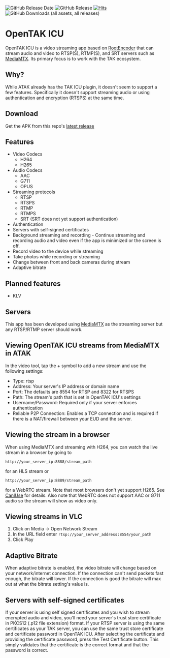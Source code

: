 ![GitHub Release Date](https://img.shields.io/github/release-date/brian7704/OpenTAK_ICU)
![GitHub Release](https://img.shields.io/github/v/release/brian7704/OpenTAK_ICU)
[![Hits](https://hits.seeyoufarm.com/api/count/incr/badge.svg?url=https%3A%2F%2Fgithub.com%2Fbrian7704%2FOpenTAK_ICU&count_bg=%2379C83D&title_bg=%23555555&icon=&icon_color=%23E7E7E7&title=hits&edge_flat=false)](https://hits.seeyoufarm.com)
![GitHub Downloads (all assets, all releases)](https://img.shields.io/github/downloads/brian7704/OpenTAK_ICU/total)



# OpenTAK ICU

OpenTAK ICU is a video streaming app based on [RootEncoder](https://github.com/pedroSG94/RootEncoder) 
that can stream audio and video to RTSP(S), RTMP(S), and SRT servers such as 
[MediaMTX](https://github.com/bluenviron/mediamtx). Its primary focus is to work with the TAK ecosystem.

## Why?

While ATAK already has the TAK ICU plugin, it doesn't seem to support a few features. Specifically
it doesn't support streaming audio or using authentication and encryption (RTSPS) at the same time.

## Download
Get the APK from this repo's [latest release](https://github.com/brian7704/OpenTAK_ICU/releases/latest)

## Features
- Video Codecs
  - H264
  - H265
- Audio Codecs
  - AAC
  - G711
  - OPUS
- Streaming protocols
  - RTSP
  - RTSPS
  - RTMP
  - RTMPS
  - SRT (SRT does not yet support authentication)
- Authentication
- Servers with self-signed certificates
- Background streaming and recording - Continue streaming and recording audio and video even if the app
is minimized or the screen is off.
- Record video to the device while streaming
- Take photos while recording or streaming
- Change between front and back cameras during stream
- Adaptive bitrate

## Planned features
- KLV

## Servers
This app has been developed using [MediaMTX](https://github.com/bluenviron/mediamtx) as the 
streaming server but any RTSP/RTMP server should work.

## Viewing OpenTAK ICU streams from MediaMTX in ATAK
In the video tool, tap the + symbol to add a new stream and use the following settings:
- Type: rtsp
- Address: Your server's IP address or domain name
- Port: The defaults are 8554 for RTSP and 8322 for RTSPS
- Path: The stream's path that is set in OpenTAK ICU's settings
- Username/Password: Required only if your server enforces authentication
- Reliable P2P Connection: Enables a TCP connection and is required if there is a NAT/firewall
  between your EUD and the server.

## Viewing the stream in a browser
When using MediaMTX and streaming with H264, you can watch the live stream in a browser by going to

```http://your_server_ip:8888/stream_path``` 

for an HLS stream or

```http://your_server_ip:8889/stream_path```

for a WebRTC stream. Note that most browsers don't yet
support H265. See [CanIUse](https://caniuse.com/hevc) for details. Also note that WebRTC does not
support AAC or G711 audio so the stream will show as video only.

## Viewing streams in VLC
1. Click on Media -> Open Network Stream
2. In the URL field enter ```rtsp://your_server_address:8554/your_path```
3. Click Play

## Adaptive Bitrate
When adaptive bitrate is enabled, the video bitrate will change based on your network/internet connection.
If the connection can't send packets fast enough, the bitrate will lower. If the connection is good
the bitrate will max out at what the bitrate setting's value is.

## Servers with self-signed certificates
If your server is using self signed certificates and you wish to stream encrypted audio and video,
you'll need your server's trust store certificate in PKCS12 (.p12 file extension) format. If your 
RTSP server is using the same certificates as your TAK server, you can use the same trust store 
certificate and certificate password in OpenTAK ICU. After selecting the certificate and providing
the certificate password, press the Test Certificate button. This simply validates that the certificate
is the correct format and that the password is correct.
